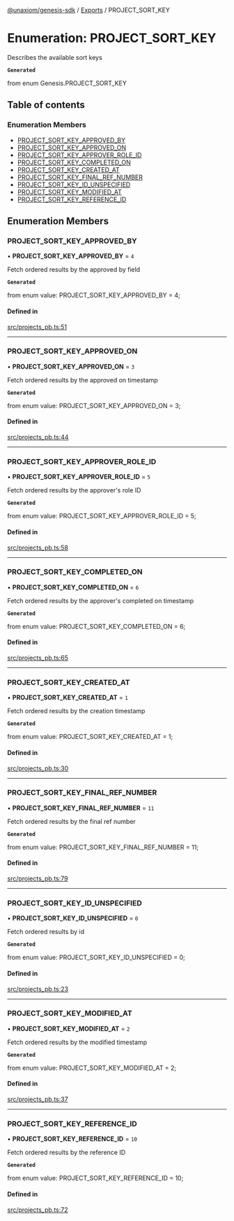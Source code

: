 [@unaxiom/genesis-sdk](../README.md) / [Exports](../modules.md) / PROJECT\_SORT\_KEY

# Enumeration: PROJECT\_SORT\_KEY

Describes the available sort keys

**`Generated`**

from enum Genesis.PROJECT_SORT_KEY

## Table of contents

### Enumeration Members

- [PROJECT\_SORT\_KEY\_APPROVED\_BY](PROJECT_SORT_KEY.md#project_sort_key_approved_by)
- [PROJECT\_SORT\_KEY\_APPROVED\_ON](PROJECT_SORT_KEY.md#project_sort_key_approved_on)
- [PROJECT\_SORT\_KEY\_APPROVER\_ROLE\_ID](PROJECT_SORT_KEY.md#project_sort_key_approver_role_id)
- [PROJECT\_SORT\_KEY\_COMPLETED\_ON](PROJECT_SORT_KEY.md#project_sort_key_completed_on)
- [PROJECT\_SORT\_KEY\_CREATED\_AT](PROJECT_SORT_KEY.md#project_sort_key_created_at)
- [PROJECT\_SORT\_KEY\_FINAL\_REF\_NUMBER](PROJECT_SORT_KEY.md#project_sort_key_final_ref_number)
- [PROJECT\_SORT\_KEY\_ID\_UNSPECIFIED](PROJECT_SORT_KEY.md#project_sort_key_id_unspecified)
- [PROJECT\_SORT\_KEY\_MODIFIED\_AT](PROJECT_SORT_KEY.md#project_sort_key_modified_at)
- [PROJECT\_SORT\_KEY\_REFERENCE\_ID](PROJECT_SORT_KEY.md#project_sort_key_reference_id)

## Enumeration Members

### PROJECT\_SORT\_KEY\_APPROVED\_BY

• **PROJECT\_SORT\_KEY\_APPROVED\_BY** = ``4``

Fetch ordered results by the approved by field

**`Generated`**

from enum value: PROJECT_SORT_KEY_APPROVED_BY = 4;

#### Defined in

[src/projects_pb.ts:51](https://github.com/Unaxiom/genesis-ts-sdk/blob/a265138/src/projects_pb.ts#L51)

___

### PROJECT\_SORT\_KEY\_APPROVED\_ON

• **PROJECT\_SORT\_KEY\_APPROVED\_ON** = ``3``

Fetch ordered results by the approved on timestamp

**`Generated`**

from enum value: PROJECT_SORT_KEY_APPROVED_ON = 3;

#### Defined in

[src/projects_pb.ts:44](https://github.com/Unaxiom/genesis-ts-sdk/blob/a265138/src/projects_pb.ts#L44)

___

### PROJECT\_SORT\_KEY\_APPROVER\_ROLE\_ID

• **PROJECT\_SORT\_KEY\_APPROVER\_ROLE\_ID** = ``5``

Fetch ordered results by the approver's role ID

**`Generated`**

from enum value: PROJECT_SORT_KEY_APPROVER_ROLE_ID = 5;

#### Defined in

[src/projects_pb.ts:58](https://github.com/Unaxiom/genesis-ts-sdk/blob/a265138/src/projects_pb.ts#L58)

___

### PROJECT\_SORT\_KEY\_COMPLETED\_ON

• **PROJECT\_SORT\_KEY\_COMPLETED\_ON** = ``6``

Fetch ordered results by the approver's completed on timestamp

**`Generated`**

from enum value: PROJECT_SORT_KEY_COMPLETED_ON = 6;

#### Defined in

[src/projects_pb.ts:65](https://github.com/Unaxiom/genesis-ts-sdk/blob/a265138/src/projects_pb.ts#L65)

___

### PROJECT\_SORT\_KEY\_CREATED\_AT

• **PROJECT\_SORT\_KEY\_CREATED\_AT** = ``1``

Fetch ordered results by the creation timestamp

**`Generated`**

from enum value: PROJECT_SORT_KEY_CREATED_AT = 1;

#### Defined in

[src/projects_pb.ts:30](https://github.com/Unaxiom/genesis-ts-sdk/blob/a265138/src/projects_pb.ts#L30)

___

### PROJECT\_SORT\_KEY\_FINAL\_REF\_NUMBER

• **PROJECT\_SORT\_KEY\_FINAL\_REF\_NUMBER** = ``11``

Fetch ordered results by the final ref number

**`Generated`**

from enum value: PROJECT_SORT_KEY_FINAL_REF_NUMBER = 11;

#### Defined in

[src/projects_pb.ts:79](https://github.com/Unaxiom/genesis-ts-sdk/blob/a265138/src/projects_pb.ts#L79)

___

### PROJECT\_SORT\_KEY\_ID\_UNSPECIFIED

• **PROJECT\_SORT\_KEY\_ID\_UNSPECIFIED** = ``0``

Fetch ordered results by id

**`Generated`**

from enum value: PROJECT_SORT_KEY_ID_UNSPECIFIED = 0;

#### Defined in

[src/projects_pb.ts:23](https://github.com/Unaxiom/genesis-ts-sdk/blob/a265138/src/projects_pb.ts#L23)

___

### PROJECT\_SORT\_KEY\_MODIFIED\_AT

• **PROJECT\_SORT\_KEY\_MODIFIED\_AT** = ``2``

Fetch ordered results by the modified timestamp

**`Generated`**

from enum value: PROJECT_SORT_KEY_MODIFIED_AT = 2;

#### Defined in

[src/projects_pb.ts:37](https://github.com/Unaxiom/genesis-ts-sdk/blob/a265138/src/projects_pb.ts#L37)

___

### PROJECT\_SORT\_KEY\_REFERENCE\_ID

• **PROJECT\_SORT\_KEY\_REFERENCE\_ID** = ``10``

Fetch ordered results by the reference ID

**`Generated`**

from enum value: PROJECT_SORT_KEY_REFERENCE_ID = 10;

#### Defined in

[src/projects_pb.ts:72](https://github.com/Unaxiom/genesis-ts-sdk/blob/a265138/src/projects_pb.ts#L72)
